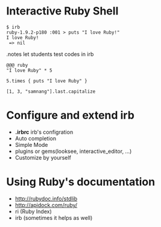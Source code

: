 <!SLIDE irb commandline incremental>
# Interactive Ruby Shell #

	$ irb
	ruby-1.9.2-p180 :001 > puts "I love Ruby!"
	I love Ruby!
	 => nil
	
<!SLIDE test_codes_in_irb>
.notes let students test codes in irb

	@@@ ruby
	"I love Ruby" * 5
	
	5.times { puts "I love Ruby" }
	
	[1, 3, "samnang"].last.capitalize

<!SLIDE configure_irb bullets>
# Configure and extend irb #

* __.irbrc__ irb's configration
* Auto completion
* Simple Mode
* plugins or gems(looksee, interactive_editor, ...)
* Customize by yourself

<!SLIDE using_documentation bullets>
# Using Ruby's documentation #
* <http://rubydoc.info/stdlib>
* <http://apidock.com/ruby/>
* ri (Ruby Index)
* irb (sometimes it helps as well)